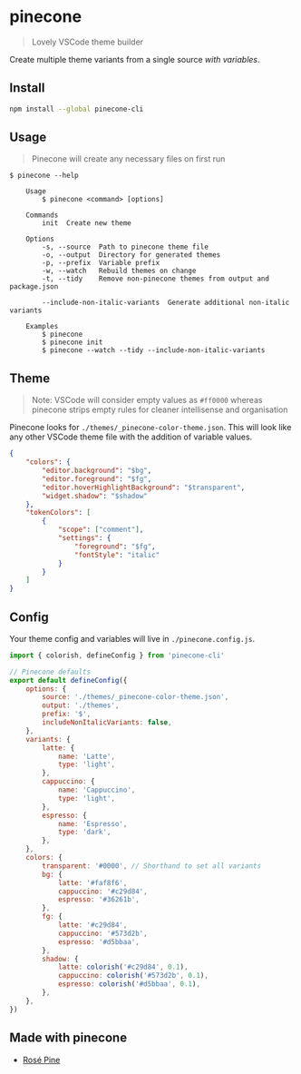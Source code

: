 # pinecone

> Lovely VSCode theme builder

Create multiple theme variants from a single source _with variables_.

## Install

```sh
npm install --global pinecone-cli
```

## Usage

> Pinecone will create any necessary files on first run

```
$ pinecone --help

	Usage
		$ pinecone <command> [options]

	Commands
		init  Create new theme

	Options
		-s, --source  Path to pinecone theme file
		-o, --output  Directory for generated themes
		-p, --prefix  Variable prefix
		-w, --watch   Rebuild themes on change
		-t, --tidy    Remove non-pinecone themes from output and package.json

		--include-non-italic-variants  Generate additional non-italic variants

	Examples
		$ pinecone
		$ pinecone init
		$ pinecone --watch --tidy --include-non-italic-variants
```

## Theme

> Note: VSCode will consider empty values as `#ff0000` whereas pinecone strips empty rules for cleaner intellisense and organisation

Pinecone looks for `./themes/_pinecone-color-theme.json`. This will look like any other VSCode theme file with the addition of variable values.

```json
{
	"colors": {
		"editor.background": "$bg",
		"editor.foreground": "$fg",
		"editor.hoverHighlightBackground": "$transparent",
		"widget.shadow": "$shadow"
	},
	"tokenColors": [
		{
			"scope": ["comment"],
			"settings": {
				"foreground": "$fg",
				"fontStyle": "italic"
			}
		}
	]
}
```

## Config

Your theme config and variables will live in `./pinecone.config.js`.

```js
import { colorish, defineConfig } from 'pinecone-cli'

// Pinecone defaults
export default defineConfig({
	options: {
		source: './themes/_pinecone-color-theme.json',
		output: './themes',
		prefix: '$',
		includeNonItalicVariants: false,
	},
	variants: {
		latte: {
			name: 'Latte',
			type: 'light',
		},
		cappuccino: {
			name: 'Cappuccino',
			type: 'light',
		},
		espresso: {
			name: 'Espresso',
			type: 'dark',
		},
	},
	colors: {
		transparent: '#0000', // Shorthand to set all variants
		bg: {
			latte: '#faf8f6',
			cappuccino: '#c29d84',
			espresso: '#36261b',
		},
		fg: {
			latte: '#c29d84',
			cappuccino: '#573d2b',
			espresso: '#d5bbaa',
		},
		shadow: {
			latte: colorish('#c29d84', 0.1),
			cappuccino: colorish('#573d2b', 0.1),
			espresso: colorish('#d5bbaa', 0.1),
		},
	},
})
```

## Made with pinecone

- [Rosé Pine](https://github.com/rose-pine/vscode)
